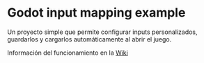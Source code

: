 # Godot input mapping example
Un proyecto simple que permite configurar inputs personalizados, guardarlos y cargarlos automáticamente al abrir el juego.

Información del funcionamiento en la [Wiki](../../wiki)
